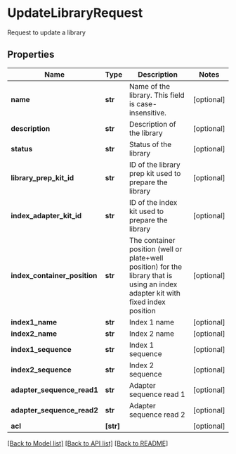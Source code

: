 # UpdateLibraryRequest

Request to update a library

## Properties
Name | Type | Description | Notes
------------ | ------------- | ------------- | -------------
**name** | **str** | Name of the library. This field is case-insensitive. | [optional] 
**description** | **str** | Description of the library | [optional] 
**status** | **str** | Status of the library | [optional] 
**library_prep_kit_id** | **str** | ID of the library prep kit used to prepare the library | [optional] 
**index_adapter_kit_id** | **str** | ID of the index kit used to prepare the library | [optional] 
**index_container_position** | **str** | The container position (well or plate+well position) for the library that is using an index adapter kit with fixed index position | [optional] 
**index1_name** | **str** | Index 1 name | [optional] 
**index2_name** | **str** | Index 2 name | [optional] 
**index1_sequence** | **str** | Index 1 sequence | [optional] 
**index2_sequence** | **str** | Index 2 sequence | [optional] 
**adapter_sequence_read1** | **str** | Adapter sequence read 1 | [optional] 
**adapter_sequence_read2** | **str** | Adapter sequence read 2 | [optional] 
**acl** | **[str]** |  | [optional] 

[[Back to Model list]](../README.md#documentation-for-models) [[Back to API list]](../README.md#documentation-for-api-endpoints) [[Back to README]](../README.md)


